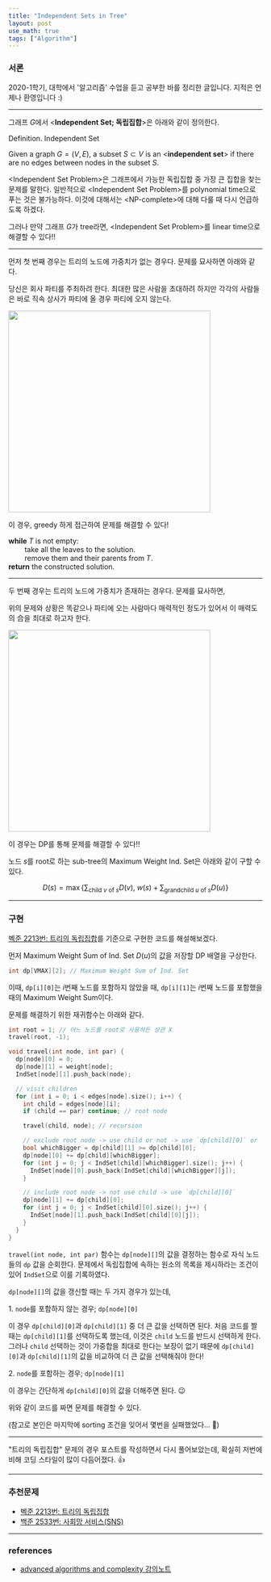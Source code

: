 ```yaml
---
title: "Independent Sets in Tree"
layout: post
use_math: true
tags: ["Algorithm"]
---
```


### 서론

2020-1학기, 대학에서 '알고리즘' 수업을 듣고 공부한 바를 정리한 글입니다. 지적은 언제나 환영입니다 :)

<hr/>

그래프 $G$에서 \<**Independent Set; 독립집합**\>은 아래와 같이 정의한다.

<div class="definition" markdown="1">

<span class="statement-title">Definition.</span> Independent Set<br>

Given a graph $G = (V, E)$, a subset $S \subset V$ is an \<**independent set**\> if there are no edges between nodes in the subset $S$.

</div>

\<Independent Set Problem\>은 그래프에서 가능한 독립집합 중 가장 큰 집합을 찾는 문제를 말한다. 일반적으로 \<Independent Set Problem\>를 polynomial time으로 푸는 것은 불가능하다. 이것에 대해서는 \<NP-complete\>에 대해 다룰 때 다시 언급하도록 하겠다.

그러나 만약 그래프 $G$가 tree라면, \<Independent Set Problem\>를 linear time으로 해결할 수 있다!!

<hr/>

먼저 첫 번째 경우는 트리의 노드에 가중치가 없는 경우다. 문제를 묘사하면 아래와 같다.

<div class="math-statement" markdown="1">

당신은 회사 파티를 주최하려 한다. 최대한 많은 사람을 초대하려 하지만 각각의 사람들은 바로 직속 상사가 파티에 올 경우 파티에 오지 않는다.

</div>

<div class="img-wrapper">
  <img src="{{ "/images/algorithm/independent-set-in-tree-1.png" | relative_url }}" width="400px">
</div>

이 경우, greedy 하게 접근하여 문제를 해결할 수 있다!

<div class="math-statement" markdown="1">

**while** $T$ is not empty:<br/>
&emsp;&emsp; take all the leaves to the solution.<br/>
&emsp;&emsp; remove them and their parents from $T$.<br/>
**return** the constructed solution.

</div>

<hr/>

두 번째 경우는 트리의 노드에 가중치가 존재하는 경우다. 문제를 묘사하면,

<div class="math-statement" markdown="1">

위의 문제와 상황은 똑같으나 파티에 오는 사람마다 매력적인 정도가 있어서 이 매력도의 合을 최대로 하고자 한다.

</div>

<div class="img-wrapper">
  <img src="{{ "/images/algorithm/independent-set-in-tree-2.png" | relative_url }}" width="400px">
</div>

이 경우는 DP를 통해 문제를 해결할 수 있다!!

노드 $s$를 root로 하는 sub-tree의 Maximum Weight Ind. Set은 아래와 같이 구할 수 있다.

$$
D(s) = \max \left\{ \sum_{\text{child $v$ of $s$}} D(v), \; w(s) + \sum_{\text{grandchild $u$ of $s$}} D(u) \right\}
$$

<hr/>

### 구현

[벡준 2213번: 트리의 독립집합](https://www.acmicpc.net/problem/2213)를 기준으로 구현한 코드를 해설해보겠다.

먼저 Maximum Weight Sum of Ind. Set $D(u)$의 값을 저장할 DP 배열을 구상한다.

``` cpp
int dp[VMAX][2]; // Maximum Weight Sum of Ind. Set
```

이때, `dp[i][0]`는 $i$번째 노드를 포함하지 않았을 때, `dp[i][1]`는 $i$번째 노드를 포함했을 때의 Maximum Weight Sum이다.

문제를 해결하기 위한 재귀함수는 아래와 같다.

``` cpp
int root = 1; // 어느 노드를 root로 사용하든 상관 X
travel(root, -1);

void travel(int node, int par) {
  dp[node][0] = 0;
  dp[node][1] = weight[node];
  IndSet[node][1].push_back(node);

  // visit children
  for (int i = 0; i < edges[node].size(); i++) {
    int child = edges[node][i];
    if (child == par) continue; // root node

    travel(child, node); // recursion

    // exclude root node -> use child or not -> use `dp[child][0]` or `dp[child][1]`
    bool whichBigger = dp[child][1] >= dp[child][0];
    dp[node][0] += dp[child][whichBigger];
    for (int j = 0; j < IndSet[child][whichBigger].size(); j++) {
      IndSet[node][0].push_back(IndSet[child][whichBigger][j]);
    }

    // include root node -> not use child -> use `dp[child][0]`
    dp[node][1] += dp[child][0];
    for (int j = 0; j < IndSet[child][0].size(); j++) {
      IndSet[node][1].push_back(IndSet[child][0][j]);
    }
  }
}
```

`travel(int node, int par)` 함수는 `dp[node][]`의 값을 결정하는 함수로 자식 노드들의 `dp` 값을 순회한다. 문제에서 독립집합에 속하는 원소의 목록을 제시하라는 조건이 있어 `IndSet`으로 이를 기록하였다.

`dp[node][]`의 값을 갱신할 때는 두 가지 경우가 있는데,

1\. `node`를 포함하지 않는 경우; `dp[node][0]`

이 경우 `dp[child][0]`과 `dp[child][1]` 중 더 큰 값을 선택하면 된다. 처음 코드를 짤 때는 `dp[child][1]`를 선택하도록 했는데, 이것은 `child` 노드를 반드시 선택하게 한다. 그러나 `child` 선택하는 것이 가중합을 최대로 한다는 보장이 없기 때문에 `dp[child][0]`과 `dp[child][1]`의 값을 비교하여 더 큰 값을 선택해줘야 한다!

2\. `node`를 포함하는 경우; `dp[node][1]`

이 경우는 간단하게 `dp[child][0]`의 값을 더해주면 된다. 😉

위와 같이 코드를 짜면 문제를 해결할 수 있다.

(참고로 본인은 마지막에 sorting 조건을 잊어서 몇번을 실패했었다... 🤯)

<hr/>

"트리의 독립집합" 문제의 경우 포스트를 작성하면서 다시 풀어보았는데, 확실히 저번에 비해 코딩 스타일이 많이 다듬어졌다. 👍

<hr/>

### 추천문제

- [벡준 2213번: 트리의 독립집합](https://www.acmicpc.net/problem/2213)
- [백준 2533번: 사회망 서비스(SNS)](https://www.acmicpc.net/problem/2533)

<hr/>

### references

- [advanced algorithms and complexity 강의노트](https://wikidocs.net/12619)